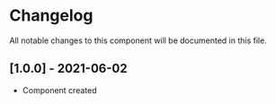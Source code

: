 # Changelog
All notable changes to this component will be documented in this file.

## [1.0.0] - 2021-06-02
- Component created
